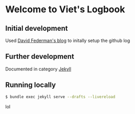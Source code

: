 # Welcome to Viet's Logbook

## Initial development
Used [David Federman's blog](https://dfederm.com/creating-a-blog-using-github-pages/) to initally setup the github log

## Further development
Documented in category [Jekyll](https://vietthan.github.io/categories/jekyll)


## Running locally

```bash
$ bundle exec jekyll serve --drafts --livereload
```

lol